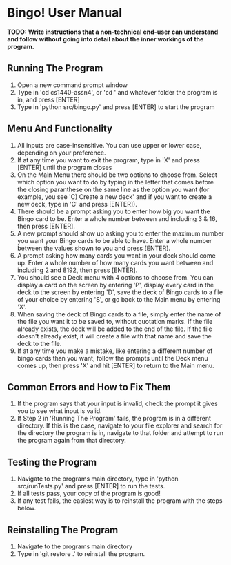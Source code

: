 # Bingo! User Manual  	         	  

**TODO: Write instructions that a non-technical end-user can understand and follow without going into detail about the inner workings of the program.**


## Running The Program
1. Open a new command prompt window
2. Type in 'cd cs1440-assn4', or 'cd ' and whatever folder the program is in, and press [ENTER]
3. Type in 'python src/bingo.py' and press [ENTER] to start the program

## Menu And Functionality
1. All inputs are case-insensitive. You can use upper or lower case, depending on your preference.
2. If at any time you want to exit the program, type in 'X' and press [ENTER] until the program closes
3. On the Main Menu there should be two options to choose from. Select which option you want to do by typing in the letter that comes before the closing paranthese on the same line as the option you want (for example, you see 'C) Create a new deck' and if you want to create a new deck, type in 'C' and press [ENTER]).
4. There should be a prompt asking you to enter how big you want the Bingo card to be. Enter a whole number between and including 3 & 16, then press [ENTER].
5. A new prompt should show up asking you to enter the maximum number you want your Bingo cards to be able to have. Enter a whole number between the values shown to you and press [ENTER].
6. A prompt asking how many cards you want in your deck should come up. Enter a whole number of how many cards you want between and including 2 and 8192, then press [ENTER].
7. You should see a Deck menu with 4 options to choose from. You can display a card on the screen by entering 'P', display every card in the deck to the screen by entering 'D', save the deck of Bingo cards to a file of your choice by entering 'S', or go back to the Main menu by entering 'X'. 
8. When saving the deck of Bingo cards to a file, simply enter the name of the file you want it to be saved to, without quotation marks. If the file already exists, the deck will be added to the end of the file. If the file doesn't already exist, it will create a file with that name and save the deck to the file.
9. If at any time you make a mistake, like entering a different number of bingo cards than you want, follow the prompts until the Deck menu comes up, then press 'X' and hit [ENTER] to return to the Main menu.

## Common Errors and How to Fix Them
1. If the program says that your input is invalid, check the prompt it gives you to see what input is valid.
2. If Step 2 in 'Running The Program' fails, the program is in a different directory. If this is the case, navigate to your file explorer and search for the directory the program is in, navigate to that folder and attempt to run the program again from that directory.

## Testing the Program
1. Navigate to the programs main directory, type in 'python src/runTests.py' and press [ENTER] to run the tests.
2. If all tests pass, your copy of the program is good!
3. If any test fails, the easiest way is to reinstall the program with the steps below.

## Reinstalling The Program
1. Navigate to the programs main directory
2. Type in 'git restore .' to reinstall the program. 
